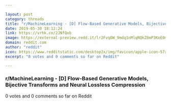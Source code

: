 ```yaml
---

layout: post
category: threads
title: "r/MachineLearning - [D] Flow-Based Generative Models, Bijective Transforms and Neural Lossless Compression"
date: 2019-05-30 18:12:24
link: https://vrhk.co/2JNfQxb
image: https://external-preview.redd.it/lr2FvqOW_9mdq1nMlqNQkZ8mP3KoE0mQJPDXV2CHtyI.jpg?auto=webp&s=aa60225efc71e9b4ccf32ab1e73243ce7cdb162f
domain: reddit.com
author: "reddit"
icon: https://www.redditstatic.com/desktop2x/img/favicon/apple-icon-57x57.png
excerpt: "0 votes and 0 comments so far on Reddit"

---
```


### r/MachineLearning - [D] Flow-Based Generative Models, Bijective Transforms and Neural Lossless Compression

0 votes and 0 comments so far on Reddit